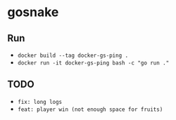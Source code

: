 gosnake
=======

Run
---
* `docker build --tag docker-gs-ping .`
* `docker run -it docker-gs-ping bash -c "go run ."`

TODO
----
* `fix: long logs`
* `feat: player win (not enough space for fruits)`